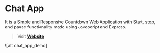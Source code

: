 # Chat App

It is a Simple and Responsive Countdown Web Application with Start, stop, and pause functionality made using Javascript and Express.

> Visit **[Website](https://chatapp-k2h8.onrender.com/)**

![alt chat_app_demo]
